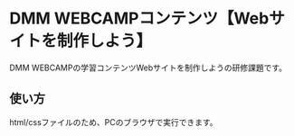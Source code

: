 # DMM WEBCAMPコンテンツ【Webサイトを制作しよう】
DMM WEBCAMPの学習コンテンツWebサイトを制作しようの研修課題です。
## 使い方
html/cssファイルのため、PCのブラウザで実行できます。